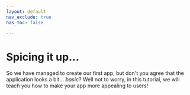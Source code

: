 ```yaml
---
layout: default
nav_exclude: true
has_toc: false

---
```


# Spicing it up...

So we have managed to create our first app, but don't you agree that the application looks a bit... *basic*? Well not to worry, in this tutorial, we will teach you how to make your app more appealing to users!

